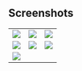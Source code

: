 
## Screenshots
<table>
  <tr>
    <td><img src="https://github.com/user-attachments/assets/d0244158-f486-4d79-839f-75cd2515bc10"/></td>
    <td><img src="https://github.com/user-attachments/assets/9c76f7f5-4c8f-40c3-97d9-4153b017f5be"/></td>
    <td><img src="https://github.com/user-attachments/assets/cba930ad-955c-44b5-a0e1-dc7c7222ce95"/></td>
  </tr>
  <tr>
    <td><img src="https://github.com/user-attachments/assets/c51dc22a-aa9f-4bc9-8ee0-095c825f3f03"/></td>
    <td><img src="https://github.com/user-attachments/assets/1ee2fd43-12dd-4b11-b58c-6d7c7f5bbd89"/></td>
    <td><img src="https://github.com/user-attachments/assets/e0352822-b965-41ca-a1f2-a05d32c8402c"/></td>
  </tr>
  <tr>
    <td><img src="https://github.com/user-attachments/assets/61c8574f-be29-4a60-99c1-573f3bfd6b83"/></td>
  </tr>
</table>
